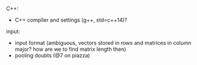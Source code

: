 C++:
- C++ compiler and settings (g++, std=c++14)?

input:
- input format (ambiguous, vectors stored in rows and matrices in column major?
  how are we to find matrix length then)
- pooling doubts (@7 on piazza)
